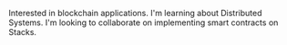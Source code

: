 
Interested in blockchain applications.
I'm learning about Distributed Systems.
I'm looking to collaborate on implementing smart contracts on Stacks.
